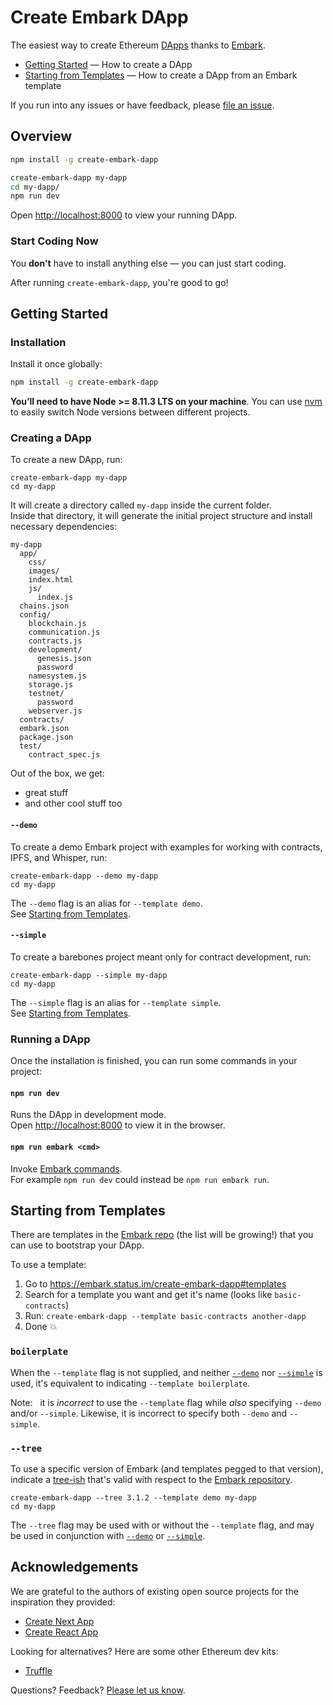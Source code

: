 # Create Embark DApp

The easiest way to create Ethereum [DApps](https://en.wikipedia.org/wiki/Decentralized_application) thanks to [Embark](https://embark.status.im/).

- [Getting Started](#getting-started) — How to create a DApp
- [Starting from Templates](#starting-from-templates) — How to create a DApp from an Embark template

If you run into any issues or have feedback, please [file an issue](https://github.com/michaelsbradleyjr/create-embark-dapp/issues/new).

## Overview

```sh
npm install -g create-embark-dapp

create-embark-dapp my-dapp
cd my-dapp/
npm run dev
```

Open [http://localhost:8000](http://localhost:8000) to view your running DApp.
<!--
<img width="600" alt="Create Embark DApp running in terminal" src="https://cloud.githubusercontent.com/assets/1026125/25556236/0ac91ca6-2cae-11e7-87ae-bb7974285063.png" />

<img width="600" alt="Create Embark DApp running in terminal" src="https://cloud.githubusercontent.com/assets/1026125/25556240/111fc3b6-2cae-11e7-84b6-961de4fd27f9.png" />
-->
### Start Coding Now

You **don't** have to install anything else &mdash; you can just start coding.

After running `create-embark-dapp`, you're good to go!

## Getting Started

### Installation

Install it once globally:

```sh
npm install -g create-embark-dapp
```

**You’ll need to have Node >= 8.11.3 LTS on your machine**. You can use [nvm](https://github.com/creationix/nvm#usage) to easily switch Node versions between different projects.

### Creating a DApp

To create a new DApp, run:

```
create-embark-dapp my-dapp
cd my-dapp
```

It will create a directory called `my-dapp` inside the current folder.<br>
Inside that directory, it will generate the initial project structure and install necessary dependencies:

```
my-dapp
  app/
    css/
    images/
    index.html
    js/
      index.js
  chains.json
  config/
    blockchain.js
    communication.js
    contracts.js
    development/
      genesis.json
      password
    namesystem.js
    storage.js
    testnet/
      password
    webserver.js
  contracts/
  embark.json
  package.json
  test/
    contract_spec.js
```

Out of the box, we get:

- great stuff
- and other cool stuff too

#### `--demo`

To create a demo Embark project with examples for working with contracts, IPFS, and Whisper, run:

```
create-embark-dapp --demo my-dapp
cd my-dapp
```

The `--demo` flag is an alias for `--template demo`.<br>
See [Starting from Templates](#starting-from-templates).

#### `--simple`

To create a barebones project meant only for contract development, run:

```
create-embark-dapp --simple my-dapp
cd my-dapp
```

The `--simple` flag is an alias for `--template simple`.<br>
See [Starting from Templates](#starting-from-templates).

### Running a DApp

Once the installation is finished, you can run some commands in your project:

#### `npm run dev`

Runs the DApp in development mode.<br>
Open [http://localhost:8000](http://localhost:8000) to view it in the browser.

#### `npm run embark <cmd>`

Invoke [Embark commands](https://embark.status.im/docs/embark_commands.html).<br>
For example `npm run dev` could instead be `npm run embark run`.

## Starting from Templates

There are templates in the [Embark repo](https://github.com/embark-framework/embark/tree/develop/templates/) (the list will be growing!) that you can use to bootstrap your DApp.

To use a template:

1.  Go to https://embark.status.im/create-embark-dapp#templates
2.  Search for a template you want and get it's name (looks like `basic-contracts`)
3.  Run: `create-embark-dapp --template basic-contracts another-dapp`
4.  Done 💥

### `boilerplate`

When the `--template` flag is not supplied, and neither [`--demo`](#--demo) nor [`--simple`](#--simple) is used, it's equivalent to indicating `--template boilerplate`.

Note: &nbsp; it is *incorrect* to use the `--template` flag while *also* specifying `--demo` and/or `--simple`. Likewise, it is incorrect to specify both `--demo` and `--simple`.

### `--tree`

To use a specific version of Embark (and templates pegged to that version), indicate a [tree-ish](https://git-scm.com/docs/gitglossary#gitglossary-aiddeftree-ishatree-ishalsotreeish) that's valid with respect to the [Embark repository](https://github.com/embark-framework/embark).

```
create-embark-dapp --tree 3.1.2 --template demo my-dapp
cd my-dapp
```

The `--tree` flag may be used with or without the `--template` flag, and may be used in conjunction with [`--demo`](#--demo) or [`--simple`](#--simple).

## Acknowledgements

We are grateful to the authors of existing open source projects for the inspiration they provided:

- [Create Next App](https://github.com/segmentio/create-next-app)
- [Create React App](https://github.com/facebook/create-react-app)

Looking for alternatives? Here are some other Ethereum dev kits:

- [Truffle](https://github.com/trufflesuite/truffle)

Questions? Feedback? [Please let us know](https://github.com/michaelsbradleyjr/create-embark-dapp/issues/new).
